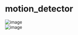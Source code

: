 # motion_detector  

![image](https://github.com/y123456y78/motion_detector/blob/master/py-1.gif)  
![image](https://github.com/y123456y78/motion_detector/blob/master/py-2.gif)
